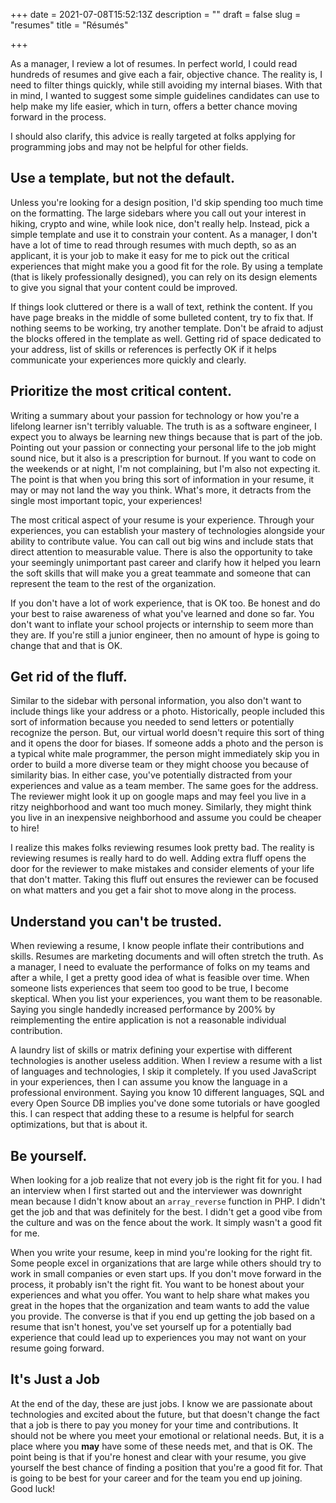 +++
date = 2021-07-08T15:52:13Z
description = ""
draft = false
slug = "resumes"
title = "Résumés"

+++

As a manager, I review a lot of resumes. In perfect world, I could read hundreds of resumes and give each a fair, objective chance. The reality is, I need to filter things quickly, while still avoiding my internal biases. With that in mind, I wanted to suggest some simple guidelines candidates can use to help make my life easier, which in turn, offers a better chance moving forward in the process.

I should also clarify, this advice is really targeted at folks applying for programming jobs and may not be helpful for other fields.

## Use a template, but not the default.

Unless you're looking for a design position, I'd skip spending too much time on the formatting. The large sidebars where you call out your interest in hiking, crypto and wine, while look nice, don't really help. Instead, pick a simple template and use it to constrain your content. As a manager, I don't have a lot of time to read through resumes with much depth, so as an applicant, it is your job to make it easy for me to pick out the critical experiences that might make you a good fit for the role. By using a template (that is likely professionally designed), you can rely on its design elements to give you signal that your content could be improved.

If things look cluttered or there is a wall of text, rethink the content. If you have page breaks in the middle of some bulleted content, try to fix that. If nothing seems to be working, try another template. Don't be afraid to adjust the blocks offered in the template as well. Getting rid of space dedicated to your address, list of skills or references is perfectly OK if it helps communicate your experiences more quickly and clearly.

## Prioritize the most critical content.

Writing a summary about your passion for technology or how you're a lifelong learner isn't terribly valuable. The truth is as a software engineer, I expect you to always be learning new things because that is part of the job. Pointing out your passion or connecting your personal life to the job might sound nice, but it also is a prescription for burnout. If you want to code on the weekends or at night, I'm not complaining, but I'm also not expecting it. The point is that when you bring this sort of information in your resume, it may or may not land the way you think. What's more, it detracts from the single most important topic, your experiences!

The most critical aspect of your resume is your experience. Through your experiences, you can establish your mastery of technologies alongside your ability to contribute value. You can call out big wins and include stats that direct attention to measurable value. There is also the opportunity to take your seemingly unimportant past career and clarify how it helped you learn the soft skills that will make you a great teammate and someone that can represent the team to the rest of the organization.

If you don't have a lot of work experience, that is OK too. Be honest and do your best to raise awareness of what you've learned and done so far. You don't want to inflate your school projects or internship to seem more than they are. If you're still a junior engineer, then no amount of hype is going to change that and that is OK.

## Get rid of the fluff.

Similar to the sidebar with personal information, you also don't want to include things like your address or a photo. Historically, people included this sort of information because you needed to send letters or potentially recognize the person. But, our virtual world doesn't require this sort of thing and it opens the door for biases. If someone adds a photo and the person is a typical white male programmer, the person might immediately skip you in order to build a more diverse team or they might choose you because of similarity bias. In either case, you've potentially distracted from your experiences and value as a team member. The same goes for the address. The reviewer might look it up on google maps and may feel you live in a ritzy neighborhood and want too much money. Similarly, they might think you live in an inexpensive neighborhood and assume you could be cheaper to hire!

I realize this makes folks reviewing resumes look pretty bad. The reality is reviewing resumes is really hard to do well. Adding extra fluff opens the door for the reviewer to make mistakes and consider elements of your life that don't matter. Taking this fluff out ensures the reviewer can be focused on what matters and you get a fair shot to move along in the process.

## Understand you can't be trusted.

When reviewing a resume, I know people inflate their contributions and skills. Resumes are marketing documents and will often stretch the truth. As a manager, I need to evaluate the performance of folks on my teams and after a while, I get a pretty good idea of what is feasible over time. When someone lists experiences that seem too good to be true, I become skeptical. When you list your experiences, you want them to be reasonable. Saying you single handedly increased performance by 200% by reimplementing the entire application is not a reasonable individual contribution.

A laundry list of skills or matrix defining your expertise with different technologies is another useless addition. When I review a resume with a list of languages and technologies, I skip it completely. If you used JavaScript in your experiences, then I can assume you know the language in a professional environment. Saying you know 10 different languages, SQL and every Open Source DB implies you've done some tutorials or have googled this. I can respect that adding these to a resume is helpful for search optimizations, but that is about it.

## Be yourself.

When looking for a job realize that not every job is the right fit for you. I had an interview when I first started out and the interviewer was downright mean because I didn't know about an `array_reverse` function in PHP. I didn't get the job and that was definitely for the best. I didn't get a good vibe from the culture and was on the fence about the work. It simply wasn't a good fit for me.

When you write your resume, keep in mind you're looking for the right fit. Some people excel in organizations that are large while others should try to work in small companies or even start ups. If you don't move forward in the process, it probably isn't the right fit. You want to be honest about your experiences and what you offer. You want to help share what makes you great in the hopes that the organization and team wants to add the value you provide. The converse is that if you end up getting the job based on a resume that isn't honest, you've set yourself up for a potentially bad experience that could lead up to experiences you may not want on your resume going forward.

## It's Just a Job

At the end of the day, these are just jobs. I know we are passionate about technologies and excited about the future, but that doesn't change the fact that a job is there to pay you money for your time and contributions. It should not be where you meet your emotional or relational needs. But, it is a place where you **may** have some of these needs met, and that is OK. The point being is that if you're honest and clear with your resume,  you give yourself the best chance of finding a position that you're a good fit for. That is going to be best for your career and for the team you end up joining. Good luck!
